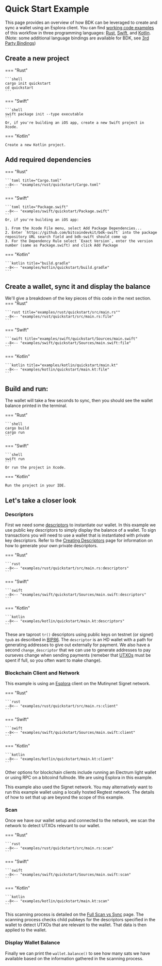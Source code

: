 # Quick Start Example

This page provides an overview of how BDK can be leveraged to create and sync a wallet using an Esplora client. You can find [working code examples](https://github.com/bitcoindevkit/book-of-bdk/tree/master/examples) of this workflow in three programming languages: [Rust](https://github.com/bitcoindevkit/book-of-bdk/tree/master/examples/rust), [Swift](https://github.com/bitcoindevkit/book-of-bdk/tree/master/examples/swift), and [Kotlin](https://github.com/bitcoindevkit/book-of-bdk/tree/master/examples/kotlin). (Note: some additional language bindings are available for BDK, see [3rd Party Bindings](../getting-started/3rd-party-bindings.md))

## Create a new project

=== "Rust"

    ```shell
    cargo init quickstart
    cd quickstart
    ```

=== "Swift"

    ```shell
    swift package init --type executable
    ```
    Or, if you're building an iOS app, create a new Swift project in Xcode.

=== "Kotlin"

    Create a new Kotlin project.

## Add required dependencies

=== "Rust"

    ```toml title="Cargo.toml"
    --8<-- "examples/rust/quickstart/Cargo.toml"
    ```

=== "Swift"

    ```toml title="Package.swift"
    --8<-- "examples/swift/quickstart/Package.swift"
    ```
    Or, if you're building an iOS app:
    
    1. From the Xcode File menu, select Add Package Dependencies...
    2. Enter `https://github.com/bitcoindevkit/bdk-swift` into the package repository URL search field and bdk-swift should come up
    3. For the Dependency Rule select `Exact Version`, enter the version number (same as Package.swift) and click Add Package

=== "Kotlin"

    ```kotlin title="build.gradle"
    --8<-- "examples/kotlin/quickstart/build.gradle"
    ```

## Create a wallet, sync it and display the balance

We'll give a breakdown of the key pieces of this code in the next section.
=== "Rust"

    ```rust title="examples/rust/quickstart/src/main.rs""
    --8<-- "examples/rust/quickstart/src/main.rs:file"
    ```

=== "Swift"

    ```swift title="examples/swift/quickstart/Sources/main.swift"
    --8<-- "examples/swift/quickstart/Sources/main.swift:file"
    ```

=== "Kotlin"

    ```kotlin title="examples/kotlin/quickstart/main.kt"
    --8<-- "examples/kotlin/quickstart/main.kt:file"
    ```

## Build and run:

The wallet will take a few seconds to sync, then you should see the wallet balance printed in the terminal.

=== "Rust"

    ```shell
    cargo build
    cargo run
    ```

=== "Swift"

    ```shell
    swift run
    ```
    Or run the project in Xcode.

=== "Kotlin"

    Run the project in your IDE.

## Let's take a closer look

### Descriptors

First we need some <a href="https://github.com/bitcoin/bitcoin/blob/master/doc/descriptors.md" target="_blank">descriptors</a> to instantiate our wallet. In this example we use public key descriptors to simply display the balance of a wallet. To sign transactions you will need to use a wallet that is instantiated with private key descriptors. Refer to the [Creating Descriptors](./keys-descriptors/descriptors.md) page for information on how to generate your own private descriptors.

=== "Rust"

    ```rust
    --8<-- "examples/rust/quickstart/src/main.rs:descriptors"
    ```

=== "Swift"

    ```swift
    --8<-- "examples/swift/quickstart/Sources/main.swift:descriptors"
    ```

=== "Kotlin"

    ```kotlin
    --8<-- "examples/kotlin/quickstart/main.kt:descriptors"
    ```
These are taproot `tr()` descriptors using public keys on testnet (or signet) `tpub` as described in <a href="https://github.com/bitcoin/bips/blob/master/bip-0086.mediawiki" target="_blank">BIP86</a>. The `descriptor` is an HD wallet with a path for generating addresses to give out externally for payment. We also have a second `change_descriptor` that we can use to generate addresses to pay ourseves change when sending payments (remeber that <a href="https://github.com/bitcoinbook/bitcoinbook/blob/develop/ch06_transactions.adoc#outpoint" target="_blank">UTXOs</a> must be spent if full, so you often want to make change).

### Blockchain Client and Network

This example is using an <a href="https://github.com/Blockstream/esplora" target="_blank">Esplora</a> client on the Mutinynet Signet network.

=== "Rust"

    ```rust
    --8<-- "examples/rust/quickstart/src/main.rs:client"
    ```

=== "Swift"

    ```swift
    --8<-- "examples/swift/quickstart/Sources/main.swift:client"
    ```

=== "Kotlin"

    ```kotlin
    --8<-- "examples/kotlin/quickstart/main.kt:client"
    ```

Other options for blockchain clients include running an Electrum light wallet or using RPC on a bitcoind fullnode. We are using Esplora in this example.

This example also used the Signet network. You may alternatively want to run this example wallet using a locally hosted Regtest network. The details of how to set that up are beyond the scope of this example.

### Scan

Once we have our wallet setup and connected to the network, we scan the network to detect UTXOs relevant to our wallet.

=== "Rust"

    ```rust
    --8<-- "examples/rust/quickstart/src/main.rs:scan"
    ```

=== "Swift"

    ```swift
    --8<-- "examples/swift/quickstart/Sources/main.swift:scan"
    ```

=== "Kotlin"

    ```kotlin
    --8<-- "examples/kotlin/quickstart/main.kt:scan"
    ```

This scanning process is detailed on the [Full Scan vs Sync](./syncing/full-scan-vs-sync.md) page. The scanning process checks child pubkeys for the descriptors specified in the wallet to detect UTXOs that are relevant to the wallet. That data is then applied to the wallet.

### Display Wallet Balance

Finally we can print the `wallet.balance()` to see how many sats we have available based on the information gathered in the scanning process.
